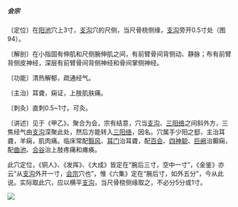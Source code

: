 ##### 会宗

〔定位〕在[阳池](https://www.gmzyjc.com/read/zjs/zjs3.1.9-12-0.0.2.3.4.md)穴上3寸，[支沟](https://www.gmzyjc.com/read/zjs/zjs3.1.9-12-0.0.2.3.6.md)穴的尺侧，当尺骨桡侧缘，[支沟](https://www.gmzyjc.com/read/zjs/zjs3.1.9-12-0.0.2.3.6.md)旁开0.5寸处（图94）。

〔解剖〕在小指固有伸肌和尺侧腕伸肌之间，有前臂骨间背侧动、静脉；布有前臂背侧皮神经，深层有前臂骨间背侧神经和骨间掌侧神经。

〔功能〕清热解郁，疏通经气。

〔主治〕耳聋，痫证，上肢肌肤痛。

〔刺灸〕直刺0.5~1寸。可灸。

〔讲述〕见于《甲乙》。聚合为会，宗有结意，穴当[支沟](https://www.gmzyjc.com/read/zjs/zjs3.1.9-12-0.0.2.3.6.md)、[三阳络](https://www.gmzyjc.com/read/zjs/zjs3.1.9-12-0.0.2.3.8.md)之间斜外方，三焦经气由[支沟](https://www.gmzyjc.com/read/zjs/zjs3.1.9-12-0.0.2.3.6.md)深聚此处，然后方能转入[三阳络](https://www.gmzyjc.com/read/zjs/zjs3.1.9-12-0.0.2.3.8.md)，因名。穴属手少阳之郄，主治耳聋，羊痫，肌肉痛。临床常配[翳风](https://www.gmzyjc.com/read/zjs/zjs3.1.9-12-0.0.2.3.17.md)、[耳门](https://www.gmzyjc.com/read/zjs/zjs3.1.9-12-0.0.2.3.21.md)治耳聋，配[百会](https://www.gmzyjc.com/read/zjs/zjs3.2.2-0.0.1.3.20.md)、[四神聪](https://www.gmzyjc.com/read/zjs/zjs3.4-0.1.1.1.0.md)、[巨阙](https://www.gmzyjc.com/read/zjs/zjs3.2.1-0.1.1.3.13.md)治癫痫，配[曲池](https://www.gmzyjc.com/read/zjs/zjs3.1.1-3-0.1.2.3.11.md)、[合谷](https://www.gmzyjc.com/read/zjs/zjs3.1.1-3-0.1.2.3.4.md)治上肢疼痛和瘫痪。

此穴定位，《铜人》、《发挥》、《大成》皆定在“腕后三寸，空中一寸”，《金鉴》亦云“从[支沟](https://www.gmzyjc.com/read/zjs/zjs3.1.9-12-0.0.2.3.6.md)外开一寸，[会宗](https://www.gmzyjc.com/read/zjs/zjs3.1.9-12-0.0.2.3.7.md)穴也”，惟《六集》定在“腕后寸，如外五分"，今从此说。实际取此穴，应以横平[支沟](https://www.gmzyjc.com/read/zjs/zjs3.1.9-12-0.0.2.3.6.md)，当尺骨桡侧缘取之，不必分5分或1寸。

![](img/图94.jpg)
